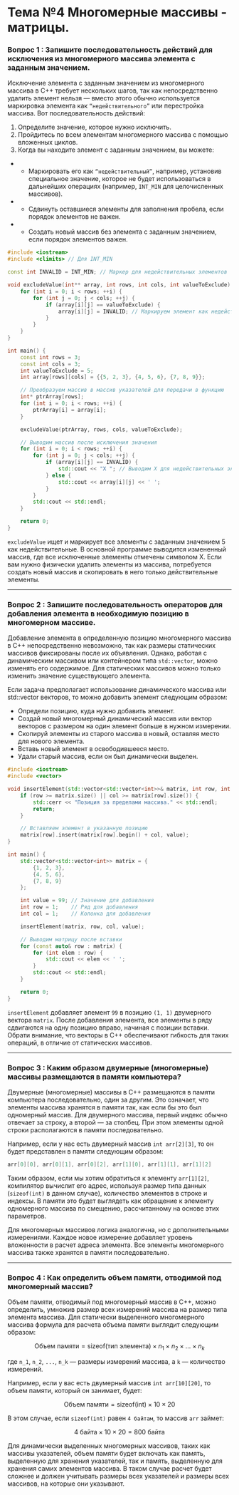 # Тема №4 Многомерные массивы - матрицы.

### Вопрос 1 : Запишите последовательность действий для исключения из многомерного массива элемента с заданным значением.

Исключение элемента с заданным значением из многомерного массива в C++ требует нескольких шагов, так как непосредственно
удалить элемент нельзя — вместо этого обычно используется маркировка элемента как `“недействительного”` или перестройка
массива. Вот последовательность действий:

1. Определите значение, которое нужно исключить.
2. Пройдитесь по всем элементам многомерного массива с помощью вложенных циклов.
3. Когда вы находите элемент с заданным значением, вы можете:

-
    - Маркировать его как `“недействительный”`, например, установив специальное значение, которое не будет
      использоваться в дальнейших операциях (например, `INT_MIN` для целочисленных массивов).
-
    - Сдвинуть оставшиеся элементы для заполнения пробела, если порядок элементов не важен.
-
    - Создать новый массив без элемента с заданным значением, если порядок элементов важен.

```cpp
#include <iostream>
#include <climits> // Для INT_MIN

const int INVALID = INT_MIN; // Маркер для недействительных элементов

void excludeValue(int** array, int rows, int cols, int valueToExclude) {
    for (int i = 0; i < rows; ++i) {
        for (int j = 0; j < cols; ++j) {
            if (array[i][j] == valueToExclude) {
                array[i][j] = INVALID; // Маркируем элемент как недействительный
            }
        }
    }
}

int main() {
    const int rows = 3;
    const int cols = 3;
    int valueToExclude = 5;
    int array[rows][cols] = {{5, 2, 3}, {4, 5, 6}, {7, 8, 9}};

    // Преобразуем массив в массив указателей для передачи в функцию
    int* ptrArray[rows];
    for (int i = 0; i < rows; ++i) {
        ptrArray[i] = array[i];
    }

    excludeValue(ptrArray, rows, cols, valueToExclude);

    // Выводим массив после исключения значения
    for (int i = 0; i < rows; ++i) {
        for (int j = 0; j < cols; ++j) {
            if (array[i][j] == INVALID) {
                std::cout << "X "; // Выводим X для недействительных элементов
            } else {
                std::cout << array[i][j] << ' ';
            }
        }
        std::cout << std::endl;
    }

    return 0;
}
```

`excludeValue` ищет и маркирует все элементы с заданным значением 5 как недействительные. В основной программе выводится
измененный массив, где все исключенные элементы отмечены символом X. Если вам нужно физически удалить элементы из
массива, потребуется создать новый массив и скопировать в него только действительные элементы.
___

### Вопрос 2 : Запишите последовательность операторов для добавления элемента в необходимую позицию в многомерном массиве.

Добавление элемента в определенную позицию многомерного массива в C++ непосредственно невозможно, так как размеры
статических массивов фиксированы после их объявления. Однако, работая с динамическим массивом или контейнером
типа `std::vector`, можно изменять его содержимое. Для статических массивов можно только изменить значение существующего
элемента.

Если задача предполагает использование динамического массива или std::vector векторов, то можно добавить элемент
следующим образом:

- Определи позицию, куда нужно добавить элемент.
- Создай новый многомерный динамический массив или вектор векторов с размером на один элемент больше в нужном измерении.
- Скопируй элементы из старого массива в новый, оставляя место для нового элемента.
- Вставь новый элемент в освободившееся место.
- Удали старый массив, если он был динамически выделен.

```cpp
#include <iostream>
#include <vector>

void insertElement(std::vector<std::vector<int>>& matrix, int row, int col, int value) {
    if (row >= matrix.size() || col >= matrix[row].size()) {
        std::cerr << "Позиция за пределами массива." << std::endl;
        return;
    }

    // Вставляем элемент в указанную позицию
    matrix[row].insert(matrix[row].begin() + col, value);
}

int main() {
    std::vector<std::vector<int>> matrix = {
        {1, 2, 3},
        {4, 5, 6},
        {7, 8, 9}
    };

    int value = 99; // Значение для добавления
    int row = 1;    // Ряд для добавления
    int col = 1;    // Колонка для добавления

    insertElement(matrix, row, col, value);

    // Выводим матрицу после вставки
    for (const auto& row : matrix) {
        for (int elem : row) {
            std::cout << elem << ' ';
        }
        std::cout << std::endl;
    }

    return 0;
} 
```

`insertElement` добавляет элемент `99` в позицию `(1, 1)` двумерного вектора `matrix`. После добавления элемента, все
элементы в ряду сдвигаются на одну позицию вправо, начиная с позиции вставки. Обрати внимание, что векторы в C++
обеспечивают гибкость для таких операций, в отличие от статических массивов.
___

### Вопрос 3 : Каким образом двумерные (многомерные) массивы размещаются в памяти компьютера?

Двумерные (многомерные) массивы в C++ размещаются в памяти компьютера последовательно, один за другим. Это означает, что
элементы массива хранятся в памяти так, как если бы это был одномерный массив. Для двумерного массива, первый индекс
обычно отвечает за строку, а второй — за столбец. При этом элементы одной строки располагаются в памяти последовательно.

Например, если у нас есть двумерный массив `int arr[2][3]`, то он будет представлен в памяти следующим образом:

```cpp
arr[0][0], arr[0][1], arr[0][2], arr[1][0], arr[1][1], arr[1][2]
```

Таким образом, если мы хотим обратиться к элементу `arr[1][2]`, компилятор вычислит его адрес, используя размер типа
данных (`sizeof(int)` в данном случае), количество элементов в строке и индексы. В памяти это будет выглядеть как
обращение к элементу одномерного массива по смещению, рассчитанному на основе этих параметров.

Для многомерных массивов логика аналогична, но с дополнительными измерениями. Каждое новое измерение добавляет уровень
вложенности в расчет адреса элемента. Все элементы многомерного массива также хранятся в памяти последовательно.
___

### Вопрос 4 : Как определить объем памяти, отводимой под многомерный массив?

Объем памяти, отводимый под многомерный массив в C++, можно определить, умножив размер всех измерений массива на размер
типа элемента массива. Для статически выделенного многомерного массива формула для расчета объема памяти выглядит
следующим образом:

$$\text{Объем памяти} = \text{sizeof(тип элемента)} \times n_1 \times n_2 \times \ldots \times n_k$$


где `n_1`, `n_2`, `...`, `n_k` — размеры измерений массива, а `k` — количество измерений.

Например, если у вас есть двумерный массив `int arr[10][20]`, то объем памяти, который он занимает, будет:

$$\text{Объем памяти} = \text{sizeof(int)} \times 10 \times 20$$


В этом случае, если `sizeof(int)` равен `4 байтам`, то массив `arr` займет:

$$4 \text{ байта} \times 10 \times 20 = 800 \text{ байта}$$


Для динамически выделенных многомерных массивов, таких как массивы указателей, объем памяти будет включать как память, выделенную для хранения указателей, так и память, выделенную для хранения самих элементов массива. В таком случае расчет будет сложнее и должен учитывать размеры всех указателей и размеры всех массивов, на которые они указывают.